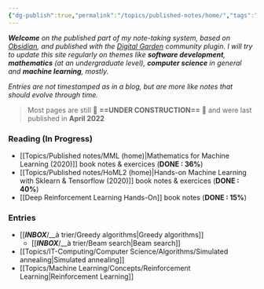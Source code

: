 ```yaml
---
{"dg-publish":true,"permalink":"/topics/published-notes/home/","tags":"gardenEntry"}
---
```


***Welcome** on the published part of my note-taking system, based on [Obsidian](https://obsidian.md/), and published with the [Digital Garden](https://github.com/oleeskild/Obsidian-Digital-Garden) community plugin. I will try to update this site regularly on themes like **software development**, **mathematics** (at an undergraduate level), **computer science** in general and **machine learning**, mostly.*

*Entries are not timestamped as in a blog, but are more like notes that should evolve through time.*

> Most pages are still 🚧 **==UNDER CONSTRUCTION==** 🚧 and were last published in **April 2022**

### Reading (In Progress)
- [[Topics/Published notes/MML (home)|Mathematics for Machine Learning (2020)]] book notes & exercices (**DONE : 36%**)
- [[Topics/Published notes/HoML2 (home)|Hands-on Machine Learning with Sklearn & Tensorflow (2020)]] book notes & exercices (**DONE : 40%**)
- [[Deep Reinforcement Learning Hands-On]] book notes (**DONE : 15%**)

### Entries
- [[___INBOX___/__à trier/Greedy algorithms|Greedy algorithms]]
	- [[___INBOX___/__à trier/Beam search|Beam search]]
- [[Topics/IT-Computing/Computer Science/Algorithms/Simulated annealing|Simulated annealing]]
- [[Topics/Machine Learning/Concepts/Reinforcement Learning|Reinforcement Learning]]
